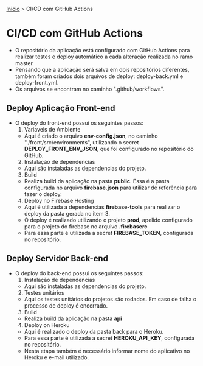[Inicio](../README.md) > CI/CD com GitHub Actions
# CI/CD com GitHub Actions
  - O repositório da aplicação está configurado com GitHub Actions para realizar testes e deploy automático a cada alteração realizada no ramo master.
  - Pensando que a aplicação será salva em dois repositórios diferentes, também foram criados dois arquivos de deploy: deploy-back.yml e deploy-front.yml.
  - Os arquivos se encontram no caminho ".github/workflows".

## Deploy Aplicação Front-end
  - O deploy do front-end possui os seguintes passos:
    1. Variaveis de Ambiente
      - Aqui é criado o arquivo **env-config.json**, no caminho "./front/src/environments", utilizando o secret **DEPLOY_FRONT_ENV_JSON**, que foi configurado no repositório do GitHub.
    2. Instalação de dependencias
      - Aqui são instaladas as dependencias do projeto.
    3. Build
      - Realiza build da aplicação na pasta **public**. Essa é a pasta configurada no arquivo **firebase.json** para utilizar de referência para fazer o deploy.
    4. Deploy no Firebase Hosting
      - Aqui é utilizada a dependencias **firebase-tools** para realizar o deploy da pasta gerada no item 3.
      - O deploy é realizado utilizando o projeto **prod**, apelido configurado para o projeto do firebase no arquivo **.firebaserc**
      - Para essa parte é utilizada a secret **FIREBASE_TOKEN**, configurada no repositório.

## Deploy Servidor Back-end
  - O deploy do back-end possui os seguintes passos:
    1. Instalação de dependencias
      - Aqui são instaladas as dependencias do projeto.
    2. Testes unitários
      - Aqui os testes unitários do projetos são rodados. Em caso de falha o processo de deploy é encerrado.
    3. Build
      - Realiza build da aplicação na pasta **api**
    4. Deploy on Heroku
      - Aqui é realizado o deploy da pasta back para o Heroku.
      - Para essa parte é utilizada a secret **HEROKU_API_KEY**, configurada no repositório.
      - Nesta etapa também é necessário informar nome do aplicativo no Heroku e e-mail utilizado.